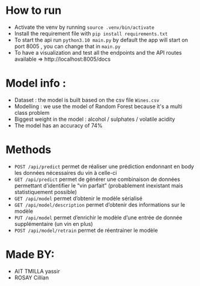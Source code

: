 # How to run 
- Activate the venv by running `source .venv/bin/activate`
- Install the requirement file with `pip install requirements.txt`
- To start the api run `python3.10 main.py` by default the app will start on port 8005 , you can change that in  `main.py`
- To have a visualization and test all the endpoints and the API routes available =>  http://localhost:8005/docs

# Model info :

- Dataset : the model is built based on the csv file `Wines.csv`
- Modelling : we use the model of Random Forest because it's a multi class problem
- Biggest weight in the model : alcohol / sulphates / volatile acidity
- The model has an accuracy of 74%

# Methods

- `POST /api/predict` permet de réaliser une prédiction endonnant en body les données nécessaires du vin à celle-ci
- `GET /api/predict` permet de générer une combinaison de données permettant d’identifier le “vin parfait” (probablement inexistant mais statistiquement possible)
- `GET /api/model` permet d’obtenir le modèle sérialisé
- `GET /api/model/description` permet d’obtenir des informations sur le modèle
- `PUT /api/model` permet d’enrichir le modèle d’une entrée de donnée supplémentaire (un vin en plus)
- `POST /api/model/retrain` permet de réentrainer le modèle



# Made BY:
- AIT TMILLA yassir 
- ROSAY Cillian
